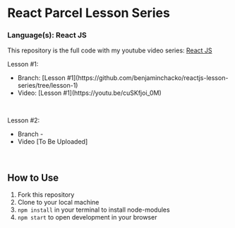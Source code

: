 # React Parcel Lesson Series
### Language(s): React JS

This repository is the full code with my youtube video series: [React JS](https://www.youtube.com/playlist?list=PLWUQJ519A7tdSDCeS729NLUAcLW81sLIH)

<p>Lesson #1:
<ul>
<li>Branch: [Lesson #1](https://github.com/benjaminchacko/reactjs-lesson-series/tree/lesson-1)</li>
<li>Video: [Lesson #1](https://youtu.be/cuSKfjoi_0M)</li>
</ul>
</p>
<br />
<p>
Lesson #2: 
<ul>
<li>Branch - </li>
<li>Video [To Be Uploaded]</li>
</ul>
</p> 
<br />

  
## How to Use
1. Fork this repository
2. Clone to your local machine
3. `npm install` in your terminal to install node-modules
4. `npm start` to open development in your browser
